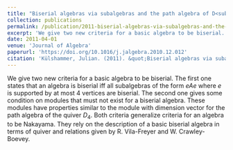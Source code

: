 ```yaml
---
title: "Biserial algebras via subalgebras and the path algebra of D<sub>4</sub>"
collection: publications
permalink: /publication/2011-biserial-algebras-via-subalgebras-and-the-path-algebra-of-d4-1
excerpt: 'We give two new criteria for a basic algebra to be biserial. The first one states that an algebra is biserial iff all subalgebras of the form $eAe$ where $e$ is supported by at most $4$ vertices are biserial. The second one gives some condition on modules that must not exist for a biserial algebra. These modules have properties similar to the module with dimension vector for the path algebra of the quiver $D_4$. Both criteria generalize criteria for an algebra to be Nakayama. They rely on the description of a basic biserial algebra in terms of quiver and relations given by R. Vila-Freyer and W. Crawley-Boevey.'
date: 2011-04-01
venue: 'Journal of Algebra'
paperurl: 'https://doi.org/10.1016/j.jalgebra.2010.12.012'
citation: 'Külshammer, Julian. (2011). &quot;Biserial algebras via subalgebras and the path algebra of D<sub>4</sub>.&quot; <i>Journal of Algebra</i>. 331(1).'
---
```

We give two new criteria for a basic algebra to be biserial. The first one states that an algebra is biserial iff all subalgebras of the form $eAe$ where $e$ is supported by at most $4$ vertices are biserial. The second one gives some condition on modules that must not exist for a biserial algebra. These modules have properties similar to the module with dimension vector for the path algebra of the quiver $D_4$. Both criteria generalize criteria for an algebra to be Nakayama. They rely on the description of a basic biserial algebra in terms of quiver and relations given by R. Vila-Freyer and W. Crawley-Boevey.
